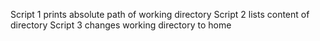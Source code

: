 Script 1 prints absolute path of working directory
Script 2 lists content of directory
Script 3 changes working directory to home
